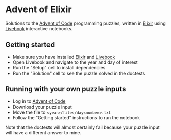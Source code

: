 # Advent of Elixir

Solutions to the [Advent of Code][0] programming puzzles, written in [Elixir][1]
using [Livebook][2] interactive notebooks.

## Getting started

- Make sure you have installed [Elixir][1] and [Livebook][2]
- Open Livebook and navigate to the year and day of interest
- Run the "Setup" cell to install dependencies
- Run the "Solution" cell to see the puzzle solved in the doctests

## Running with your own puzzle inputs

- Log in to [Advent of Code][0]
- Download your puzzle input
- Move the file to `<year>/files/day<number>.txt`
- Follow the "Getting started" instructions to run the notebook

Note that the doctests will almost certainly fail because your puzzle input will
have a different answer to mine.

[0]: https://adventofcode.com/
[1]: https://elixir-lang.org/
[2]: https://livebook.dev/
